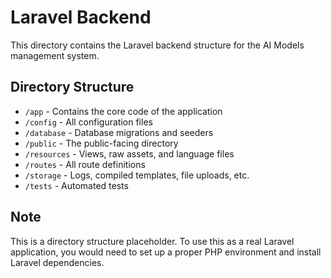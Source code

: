 
# Laravel Backend

This directory contains the Laravel backend structure for the AI Models management system. 

## Directory Structure

- `/app` - Contains the core code of the application
- `/config` - All configuration files
- `/database` - Database migrations and seeders
- `/public` - The public-facing directory
- `/resources` - Views, raw assets, and language files
- `/routes` - All route definitions
- `/storage` - Logs, compiled templates, file uploads, etc.
- `/tests` - Automated tests

## Note

This is a directory structure placeholder. To use this as a real Laravel application, you would need to set up a proper PHP environment and install Laravel dependencies.
